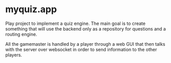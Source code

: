 # myquiz.app

Play project to implement a quiz engine. The main goal is to create something that will use the backend only as a repository for questions and a routing engine.

All the gamemaster is handled by a player through a web GUI that then talks with the server over websocket in order to send information to the other players.
